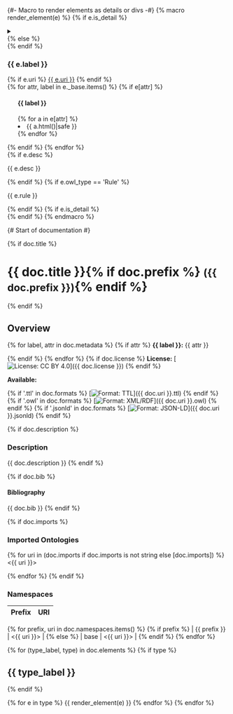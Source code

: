 <!--- This file was automatically generated - do not edit -->

{#-
  Macro to render elements as details or divs
-#}
{% macro render_element(e) %}
  {% if e.is_detail %}
<details class="{{ e.owl_type|lower|replace(' ', '_') }}" name="element" markdown>
  <summary>
  <div class="overview">
  {% else %}
<div class="admonition {{ e.owl_type|lower|replace(' ', '_') }}" markdown>
  <div class="admonition-title overview">
  {% endif %}
    <div class="label">
      <h3 id="{{ e.href[1:] }}">{{ e.label }}</h3>
  {% if e.uri %}
      <a class="{{ e.owl_type|lower|replace(' ', '_') }}" href="{{ e.href }}">{{ e.uri }}</a>
  {% endif %}
    </div>
  {% for attr, label in e._base.items() %}
    {% if e[attr] %}
  <ul>
    <h4>{{ label }}</h4>
    {% for a in e[attr] %}
    <li>
      {{ a.html()|safe }}
    </li>
    {% endfor %}
  </ul>
    {% endif %}
  {% endfor %}
  </div>
  {% if e.desc %}
  <p class="description">{{ e.desc }}</p>
  {% endif %}
  {% if e.owl_type == 'Rule' %}
  <p>{{ e.rule }}</p>
  {% endif %}
  {% if e.is_detail %}
  </summary>
  <div class="extra">
  {% endif %}
  {% for attr, label in e._extra.items() %}
    {% if e[attr] %}
    <ul>
      <h4>{{ label }}</h4>
      {% for a in e[attr] %}
      <li>
        {{ a.html()|safe }}
      </li>
      {% endfor %}
    </ul>
    {% endif %}
  {% endfor %}
  {% if e.also_defined_as %}
    <ul>
      <h4>Also defined as</h4>
    {% for o in e.also_defined_as %}
      <li>
        <a class="{{ o.owl_type|lower|replace(' ', '_') }}" href="{{ o.href }}" title="{{ o.uri }}">{{ o.owl_type }}</a>
      </li>
    {% endfor %}
    </ul>
  {% endif %}
  </div>
  {% if e.is_detail %}
</details>
  {% endif %}
{% endmacro %}

{#
  Start of documentation
#}

{% if doc.title %}
<h1>{{ doc.title }}{% if doc.prefix %} <small>({{ doc.prefix }})</small>{% endif %}</h1>
{% endif %}

## Overview

{% for label, attr in doc.metadata %}
  {% if attr %}
**{{ label }}:** {{ attr }}

  {% endif %}
{% endfor %}
{% if doc.license %}
**License:** [![License: CC BY 4.0](https://img.shields.io/badge/-CC%20BY%204.0-lightgrey.svg?style=for-the-badge)]({{ doc.license }})
{% endif %}

**Available:**

{% if '.ttl' in doc.formats %}
[![Format: TTL](https://img.shields.io/badge/Format-TTL-green.svg?style=for-the-badge)]({{ doc.uri }}.ttl)
{% endif %}
{% if '.owl' in doc.formats %}
[![Format: XML/RDF](https://img.shields.io/badge/Format-XML/RDF-red.svg?style=for-the-badge)]({{ doc.uri }}.owl)
{% endif %}
{% if '.jsonld' in doc.formats %}
[![Format: JSON-LD](https://img.shields.io/badge/Format-JSON--LD-blue.svg?style=for-the-badge)]({{ doc.uri }}.jsonld)
{% endif %}

{% if doc.description %}
### Description
{{ doc.description }}
{% endif %}

{% if doc.bib %}
#### Bibliography
{{ doc.bib }}
{% endif %}

{% if doc.imports %}
### Imported Ontologies
{% for uri in (doc.imports if doc.imports is not string else [doc.imports]) %}
<{{ uri }}>

{% endfor %}
{% endif %}

### Namespaces

| Prefix | URI |
|--------|-----------|
{% for prefix, uri in doc.namespaces.items() %}
  {% if prefix %}
| {{ prefix }} | <{{ uri }}> |
  {% else %}
| base | <{{ uri }}> |
  {% endif %}
{% endfor %}

{% for (type_label, type) in doc.elements %}
  {% if type %}
## {{ type_label }}
  {% endif %}

  {% for e in type %}
{{ render_element(e) }}
  {% endfor %}
{% endfor %}